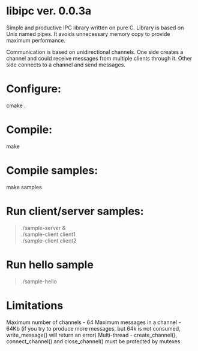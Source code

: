 # libipc ver. 0.0.3a
Simple and productive IPC library written on pure C. Library is based on Unix named pipes. It avoids unnecessary memory copy to provide maximum performance.

Communication is based on unidirectional channels. One side creates a channel and could receive messages from multiple clients through it. Other side connects to a channel and send messages.

# Configure:
cmake .

# Compile:
make

# Compile samples:
make samples

# Run client/server samples:
> ./sample-server &  
> ./sample-client client1  
> ./sample-client client2

# Run hello sample
> ./sample-hello

# Limitations
Maximum number of channels - 64
Maximum messages in a channel - 64Kb (if you try to produce more messages, but 64k is not consumed, write_message() will return an error)
Multi-thread - create_channel(), connect_channel() and close_channel() must be protected by mutexes

